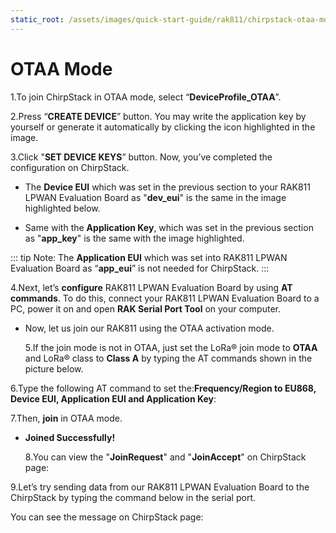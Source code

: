 ```yaml
---
static_root: /assets/images/quick-start-guide/rak811/chirpstack-otaa-mode
---
```


# OTAA Mode

1.To join ChirpStack in OTAA mode, select “**DeviceProfile_OTAA**”.

<rk-img
  :src="`${$frontmatter.static_root}/o5jklje02ar3acrwxtor.png`"
  width="100%"
  figure-number="1"
  caption="Selecting OTAA Activation Mode in ChirpStack"
/>

2.Press “**CREATE DEVICE**” button. You may write the application key by yourself or generate it automatically by clicking the icon highlighted in the image.

<rk-img
  :src="`${$frontmatter.static_root}/mzzpzy776uiagdgddwcx.png`"
  width="100%"
  figure-number="2"
  caption="Application Key Generation"
/>

3.Click "**SET DEVICE KEYS**” button. Now, you’ve completed the configuration on ChirpStack.

- The **Device EUI** which was set in the previous section to your RAK811 LPWAN Evaluation Board as "**dev_eui**" is the same in the image highlighted below.

<rk-img
  :src="`${$frontmatter.static_root}/b8phlp7v8vvvfqffshmc.png`"
  width="100%"
  figure-number="3"
  caption="Device EUI Code"
/>

- Same with the **Application Key**, which was set in the previous section as "**app_key**" is the same with the image highlighted.

<rk-img
  :src="`${$frontmatter.static_root}/dpgjv0ob4y7ujj0trkvh.png`"
  width="100%"
  figure-number="4"
  caption="Application Key LoRaWAN®"
/>

::: tip Note:
The **Application EUI** which was set into RAK811 LPWAN Evaluation Board as “**app_eui**” is not needed for ChirpStack.
:::

4.Next, let’s **configure** RAK811 LPWAN Evaluation Board by using **AT commands**. To do this, connect your RAK811 LPWAN Evaluation Board to a PC, power it on and open **RAK Serial Port Tool** on your computer.

<rk-img
  :src="`${$frontmatter.static_root}/fqw3e70otnu8ymgnmu79.png`"
  width="100%"
  figure-number="5"
  caption="RAK Serial Port Tool"
/>

- Now, let us join our RAK811 using the OTAA activation mode.

  5.If the join mode is not in OTAA, just set the LoRa® join mode to **OTAA** and LoRa® class to **Class A** by typing the AT commands shown in the picture below.

<rk-img
  :src="`${$frontmatter.static_root}/mdjpe1uhxdmahhthbt8w.jpg`"
  width="100%"
  figure-number="6"
  caption="Setting of LoRaWAN® Mode and Class"
/>

6.Type the following AT command to set the:**Frequency/Region to EU868, Device EUI, Application EUI and Application Key**:

<rk-img
  :src="`${$frontmatter.static_root}/vugtbybavkertynte382.jpg`"
  width="100%"
  figure-number="7"
  caption="Setting of Frequency and Device EUI"
/>

<rk-img
  :src="`${$frontmatter.static_root}/rkeautvpyyd4oquhxvgq.jpg`"
  width="100%"
  figure-number="8"
  caption="Setting of Application EUI and Key"
/>

7.Then, **join** in OTAA mode.

<rk-img
  :src="`${$frontmatter.static_root}/xlebk2u3xe2ryxo5ss11.png`"
  width="100%"
  figure-number="9"
  caption="Joining in OTAA"
/>

- **Joined Successfully!**

  8.You can view the "**JoinRequest**" and "**JoinAccept**" on ChirpStack page:

<rk-img
  :src="`${$frontmatter.static_root}/tnim0kbi0g0cebalhddc.png`"
  width="100%"
  figure-number="10"
  caption="Join Request of the Device in the ChirpStack"
/>

9.Let’s try sending data from our RAK811 LPWAN Evaluation Board to the ChirpStack by typing the command below in the serial port.

<rk-img
  :src="`${$frontmatter.static_root}/j7c4lszbgth963mh6kea.png`"
  width="100%"
  figure-number="11"
  caption="Sending Data to ChirpStack"
/>

You can see the message on ChirpStack page:

<rk-img
  :src="`${$frontmatter.static_root}/yjrvtdwmvydajevbvnov.png`"
  width="100%"
  figure-number="12"
  caption="Message Received in ChirpStack"
/>
